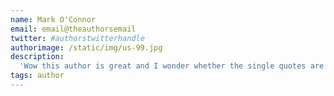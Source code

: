 ```yaml
---
name: Mark O'Connor
email: email@theauthorsemail
twitter: #authorstwitterhandle
authorimage: /static/img/us-99.jpg
description:
  'Wow this author is great and I wonder whether the single quotes are needed'
tags: author
---
```


